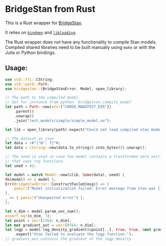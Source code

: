 # BridgeStan from Rust

This is a Rust wrapper for [BridgeStan](https://roualdes.github.io/bridgestan/latest/).

It relies on [`bindgen`](https://docs.rs/bindgen/) and [`libloading`](https://docs.rs/libloading/).

The Rust wrapper does not have any functionality to compile Stan models.
Compiled shared libraries need to be built manually using `make` or with the Julia
or Python bindings.

## Usage:

```rust
use std::ffi::CString;
use std::path::Path;
use bridgestan::{BridgeStanError, Model, open_library};

// The path to the compiled model.
// Get for instance from python `bridgestan.compile_model`
let path = Path::new(env!["CARGO_MANIFEST_DIR"])
    .parent()
    .unwrap()
    .join("test_models/simple/simple_model.so");

let lib = open_library(path).expect("Could not load compiled stan model.");

// The dataset as json
let data = r#"{"N": 7}"#;
let data = CString::new(data.to_string().into_bytes()).unwrap();

// The seed is used in case the model contains a transformed data section
// that uses rng functions.
let seed = 42;

let model = match Model::new(&lib, Some(data), seed) {
Ok(model) => { model },
Err(BridgeStanError::ConstructFailed(msg)) => {
    panic!("Model initialization failed. Error message from stan was {}", msg)
},
_ => { panic!("Unexpected error") },
};

let n_dim = model.param_unc_num();
assert_eq!(n_dim, 7);
let point = vec![1f64; n_dim];
let mut gradient_out = vec![0f64; n_dim];
let logp = model.log_density_gradient(&point[..], true, true, &mut gradient_out[..])
    .expect("Stan failed to evaluate the logp function.");
// gradient_out contains the gradient of the logp density
```
